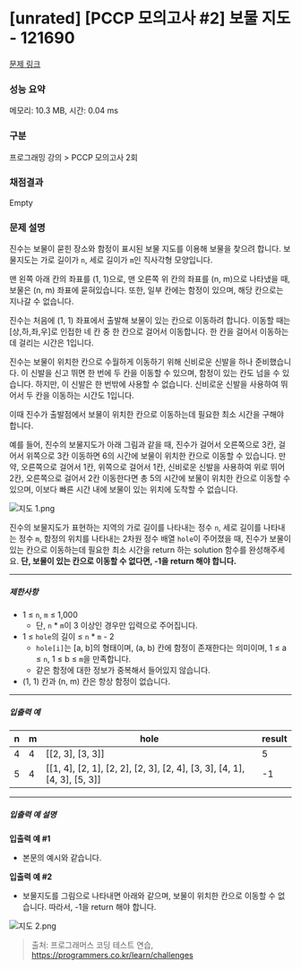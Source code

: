 # [unrated] [PCCP 모의고사 #2] 보물 지도 - 121690 

[문제 링크](https://school.programmers.co.kr/learn/courses/30/lessons/121690) 

### 성능 요약

메모리: 10.3 MB, 시간: 0.04 ms

### 구분

프로그래밍 강의 > PCCP 모의고사 2회

### 채점결과

Empty

### 문제 설명

<p>진수는 보물이 묻힌 장소와 함정이 표시된 보물 지도를 이용해 보물을 찾으려 합니다. 보물지도는 가로 길이가 <code>n</code>, 세로 길이가 <code>m</code>인 직사각형 모양입니다.</p>

<p>맨 왼쪽 아래 칸의 좌표를 (1, 1)으로, 맨 오른쪽 위 칸의 좌표를 (n, m)으로 나타냈을 때, 보물은 (n, m) 좌표에 묻혀있습니다. 또한, 일부 칸에는 함정이 있으며, 해당 칸으로는 지나갈 수 없습니다.</p>

<p>진수는 처음에 (1, 1) 좌표에서 출발해 보물이 있는 칸으로 이동하려 합니다. 이동할 때는 [상,하,좌,우]로 인접한 네 칸 중 한 칸으로 걸어서 이동합니다. 한 칸을 걸어서 이동하는 데 걸리는 시간은 1입니다.</p>

<p>진수는 보물이 위치한 칸으로 수월하게 이동하기 위해 신비로운 신발을 하나 준비했습니다. 이 신발을 신고 뛰면 한 번에 두 칸을 이동할 수 있으며, 함정이 있는 칸도 넘을 수 있습니다. 하지만, 이 신발은 한 번밖에 사용할 수 없습니다. 신비로운 신발을 사용하여 뛰어서 두 칸을 이동하는 시간도 1입니다.</p>

<p>이때 진수가 출발점에서 보물이 위치한 칸으로 이동하는데 필요한 최소 시간을 구해야 합니다.</p>

<p>예를 들어, 진수의 보물지도가 아래 그림과 같을 때, 진수가 걸어서 오른쪽으로 3칸, 걸어서 위쪽으로 3칸 이동하면 6의 시간에 보물이 위치한 칸으로 이동할 수 있습니다. 만약, 오른쪽으로 걸어서 1칸, 위쪽으로 걸어서 1칸, 신비로운 신발을 사용하여 위로 뛰어 2칸, 오른쪽으로 걸어서 2칸 이동한다면 총 5의 시간에 보물이 위치한 칸으로 이동할 수 있으며, 이보다 빠른 시간 내에 보물이 있는 위치에 도착할 수 없습니다.</p>

<p><img src="https://grepp-programmers.s3.ap-northeast-2.amazonaws.com/files/production/bd10a026-21f5-4e5a-8c26-635d6b81d108/%EC%A7%80%EB%8F%84%201.png" title="" alt="지도 1.png"></p>

<p>진수의 보물지도가 표현하는 지역의 가로 길이를 나타내는 정수 <code>n</code>, 세로 길이를 나타내는 정수 <code>m</code>, 함정의 위치를 나타내는 2차원 정수 배열 <code>hole</code>이 주어졌을 때, 진수가 보물이 있는 칸으로 이동하는데 필요한 최소 시간을 return 하는 solution 함수를 완성해주세요. <strong>단, 보물이 있는 칸으로 이동할 수 없다면, -1을 return 해야 합니다.</strong></p>

<hr>

<h5>제한사항</h5>

<ul>
<li>1 ≤ <code>n</code>, <code>m</code> ≤ 1,000

<ul>
<li>단, <code>n</code> * <code>m</code>이 3 이상인 경우만 입력으로 주어집니다.</li>
</ul></li>
<li>1 ≤ <code>hole</code>의 길이 ≤ <code>n</code> * <code>m</code> - 2

<ul>
<li><code>hole[i]</code>는 [a, b]의 형태이며, (a, b) 칸에 함정이 존재한다는 의미이며, 1 ≤ a ≤ <code>n</code>, 1 ≤ b ≤ <code>m</code>을 만족합니다.</li>
<li>같은 함정에 대한 정보가 중복해서 들어있지 않습니다.</li>
</ul></li>
<li>(1, 1) 칸과 (n, m) 칸은 항상 함정이 없습니다.</li>
</ul>

<hr>

<h5>입출력 예</h5>
<table class="table">
        <thead><tr>
<th>n</th>
<th>m</th>
<th>hole</th>
<th>result</th>
</tr>
</thead>
        <tbody><tr>
<td>4</td>
<td>4</td>
<td>[[2, 3], [3, 3]]</td>
<td>5</td>
</tr>
<tr>
<td>5</td>
<td>4</td>
<td>[[1, 4], [2, 1], [2, 2], [2, 3], [2, 4], [3, 3], [4, 1], [4, 3], [5, 3]]</td>
<td>-1</td>
</tr>
</tbody>
      </table>
<hr>

<h5>입출력 예 설명</h5>

<p><strong>입출력 예 #1</strong></p>

<ul>
<li>본문의 예시와 같습니다.</li>
</ul>

<p><strong>입출력 예 #2</strong></p>

<ul>
<li>보물지도를 그림으로 나타내면 아래와 같으며, 보물이 위치한 칸으로 이동할 수 없습니다. 따라서, -1을 return 해야 합니다.</li>
</ul>

<p><img src="https://grepp-programmers.s3.ap-northeast-2.amazonaws.com/files/production/43c3e7a9-3eea-4899-a805-ee52b4b7a65a/%EC%A7%80%EB%8F%84%202.png" title="" alt="지도 2.png"></p>


> 출처: 프로그래머스 코딩 테스트 연습, https://programmers.co.kr/learn/challenges